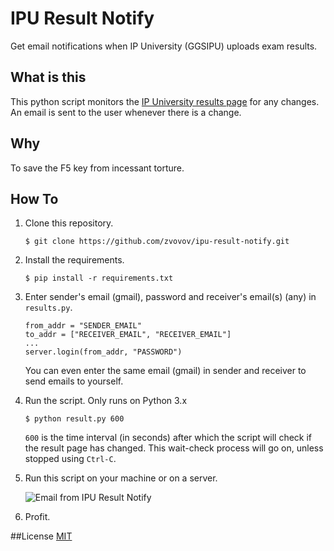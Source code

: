 # IPU Result Notify
Get email notifications when IP University (GGSIPU) uploads exam results.

## What is this
This python script monitors the [IP University results page](http://www.ipu.ac.in/exam_results.php) for any changes. An email is sent to the user whenever there is a change.

## Why
To save the F5 key from incessant torture.


## How To
1. Clone this repository.
    ```
    $ git clone https://github.com/zvovov/ipu-result-notify.git
    ```

2. Install the requirements.
    ```
    $ pip install -r requirements.txt
    ```

3. Enter sender's email (gmail), password and receiver's email(s) (any) in ```results.py```.
    ```
    from_addr = "SENDER_EMAIL"
    to_addr = ["RECEIVER_EMAIL", "RECEIVER_EMAIL"]
    ...
    server.login(from_addr, "PASSWORD")
    ```
    You can even enter the same email (gmail) in sender and receiver to send emails to yourself.

4. Run the script.
    Only runs on Python 3.x
    ```
    $ python result.py 600
    ```
    ```600``` is the time interval (in seconds) after which the script will check if the result page has changed. This wait-check process will go on, unless stopped using ```Ctrl-C```.

5. Run this script on your machine or on a server.

    ![Email from IPU Result Notify](http://i.imgur.com/VVx48V4.jpg "Email from IPU Result Notify")

6. Profit.

##License
[MIT](https://github.com/zvovov/ipu-result-notify/blob/master/LICENSE)
